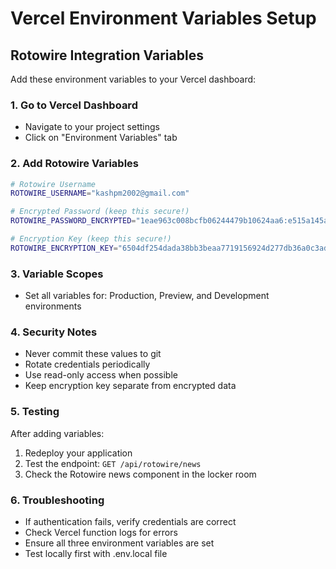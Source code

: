 # Vercel Environment Variables Setup

## Rotowire Integration Variables

Add these environment variables to your Vercel dashboard:

### 1. Go to Vercel Dashboard
- Navigate to your project settings
- Click on "Environment Variables" tab

### 2. Add Rotowire Variables

```bash
# Rotowire Username
ROTOWIRE_USERNAME="kashpm2002@gmail.com"

# Encrypted Password (keep this secure!)
ROTOWIRE_PASSWORD_ENCRYPTED="1eae963c008bcfb06244479b10624aa6:e515a145ac1d4032159867f3653f2fb9:d08ca9ab2786a54cac"

# Encryption Key (keep this secure!)
ROTOWIRE_ENCRYPTION_KEY="6504df254dada38bb3beaa7719156924d277db36a0c3ad8953f5bcf569e3f92f"
```

### 3. Variable Scopes
- Set all variables for: Production, Preview, and Development environments

### 4. Security Notes
- Never commit these values to git
- Rotate credentials periodically
- Use read-only access when possible
- Keep encryption key separate from encrypted data

### 5. Testing
After adding variables:
1. Redeploy your application
2. Test the endpoint: `GET /api/rotowire/news`
3. Check the Rotowire news component in the locker room

### 6. Troubleshooting
- If authentication fails, verify credentials are correct
- Check Vercel function logs for errors
- Ensure all three environment variables are set
- Test locally first with .env.local file
